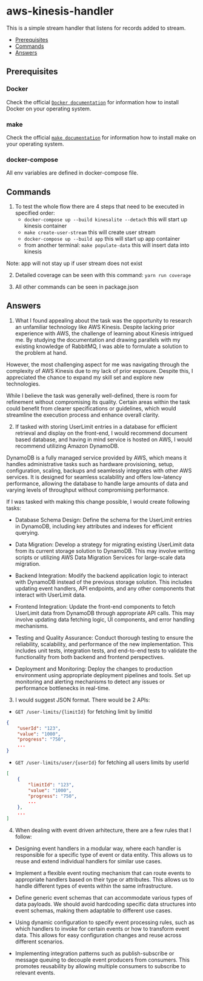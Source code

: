 # aws-kinesis-handler

This is a simple stream handler that listens for records added to stream.

- [Prerequisites](#prerequisites)
- [Commands](#commands)
- [Answers](#answers)

## Prerequisites

### Docker

Check the official [`Docker documentation`](https://docs.docker.com/engine/) for information how to install Docker on your operating system.

### make

Check the official [`make documentation`](https://www.gnu.org/software/make/) for information how to install make on your operating system.

### docker-compose

All env variables are defined in docker-compose file.

## Commands

1. To test the whole flow there are 4 steps that need to be executed in specified order:
    * `docker-compose up --build kinesalite --detach` this will start up kinesis container
    * `make create-user-stream` this will create user stream
    * `docker-compose up --build app` this will start up app container
    * from another terminal: `make populate-data` this will insert data into kinesis

Note: app will not stay up if user stream does not exist

2. Detailed coverage can be seen with this command: `yarn run coverage`

3. All other commands can be seen in package.json

## Answers

1. What I found appealing about the task was the opportunity to research an unfamiliar technology like AWS Kinesis. Despite lacking prior experience with AWS, the challenge of learning about Kinesis intrigued me. By studying the documentation and drawing parallels with my existing knowledge of RabbitMQ, I was able to formulate a solution to the problem at hand.

However, the most challenging aspect for me was navigating through the complexity of AWS Kinesis due to my lack of prior exposure. Despite this, I appreciated the chance to expand my skill set and explore new technologies.

While I believe the task was generally well-defined, there is room for refinement without compromising its quality. Certain areas within the task could benefit from clearer specifications or guidelines, which would streamline the execution process and enhance overall clarity. 

2. If tasked with storing UserLimit entries in a database for efficient retrieval and display on the front-end, I would recommend document based database, and having in mind service is hosted on AWS, I would recommend utilizing Amazon DynamoDB.

DynamoDB is a fully managed service provided by AWS, which means it handles administrative tasks such as hardware provisioning, setup, configuration, scaling, backups and seamlessly integrates with other AWS services. It is designed for seamless scalability and offers low-latency performance, allowing the database to handle large amounts of data and varying levels of throughput without compromising performance. 

If I was tasked with making this change possible, I would create following tasks:

* Database Schema Design: Define the schema for the UserLimit entries in DynamoDB, including key attributes and indexes for efficient querying.

* Data Migration: Develop a strategy for migrating existing UserLimit data from its current storage solution to DynamoDB. This may involve writing scripts or utilizing AWS Data Migration Services for large-scale data migration.

* Backend Integration: Modify the backend application logic to interact with DynamoDB instead of the previous storage solution. This includes updating event handlers, API endpoints, and any other components that interact with UserLimit data.

* Frontend Integration: Update the front-end components to fetch UserLimit data from DynamoDB through appropriate API calls. This may involve updating data fetching logic, UI components, and error handling mechanisms.

* Testing and Quality Assurance: Conduct thorough testing to ensure the reliability, scalability, and performance of the new implementation. This includes unit tests, integration tests, and end-to-end tests to validate the functionality from both backend and frontend perspectives.

* Deployment and Monitoring: Deploy the changes to production environment using appropriate deployment pipelines and tools. Set up monitoring and alerting mechanisms to detect any issues or performance bottlenecks in real-time.

3. I would suggest JSON format. There would be 2 APIs:

* `GET /user-limits/{limitId}` for fetching limit by limitId

```json
{
    "userId": "123",
    "value": "1000",
    "progress": "750",
    ...
}
```

* `GET /user-limits/user/{userId}` for fetching all users limits by userId

```json
[
	{
		"limitId": "123",
		"value": "1000",
		"progress": "750",
		...
	},
    ...
]
```

4. When dealing with event driven arhitecture, there are a few rules that I follow:

* Designing event handlers in a modular way, where each handler is responsible for a specific type of event or data entity. This allows us to reuse and extend individual handlers for similar use cases.

* Implement a flexible event routing mechanism that can route events to appropriate handlers based on their type or attributes. This allows us to handle different types of events within the same infrastructure.

* Define generic event schemas that can accommodate various types of data payloads. We should avoid hardcoding specific data structures into event schemas, making them adaptable to different use cases.

* Using dynamic configuration to specify event processing rules, such as which handlers to invoke for certain events or how to transform event data. This allows for easy configuration changes and reuse across different scenarios.

* Implementing integration patterns such as publish-subscribe or message queuing to decouple event producers from consumers. This promotes reusability by allowing multiple consumers to subscribe to relevant events.